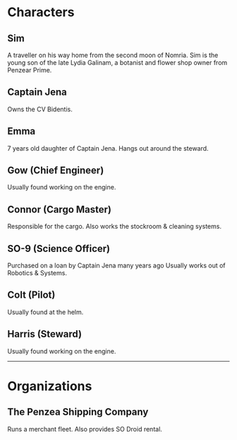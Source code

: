 # Characters

## Sim

A traveller on his way home from the second moon of Nomria.
Sim is the young son of the late Lydia Galinam, 
a botanist and flower shop owner from Penzear Prime.

## Captain Jena

Owns the CV Bidentis.

## Emma

7 years old daughter of Captain Jena. Hangs out around the steward. 

## Gow (Chief Engineer)

Usually found working on the engine.

## Connor (Cargo Master)

Responsible for the cargo. Also works the stockroom & cleaning systems.

## SO-9 (Science Officer)

Purchased on a loan by Captain Jena many years ago
Usually works out of Robotics & Systems.

## Colt (Pilot)

Usually found at the helm.

## Harris (Steward)

Usually found working on the engine.

---

# Organizations

## The Penzea Shipping Company

Runs a merchant fleet. Also provides SO Droid rental.


